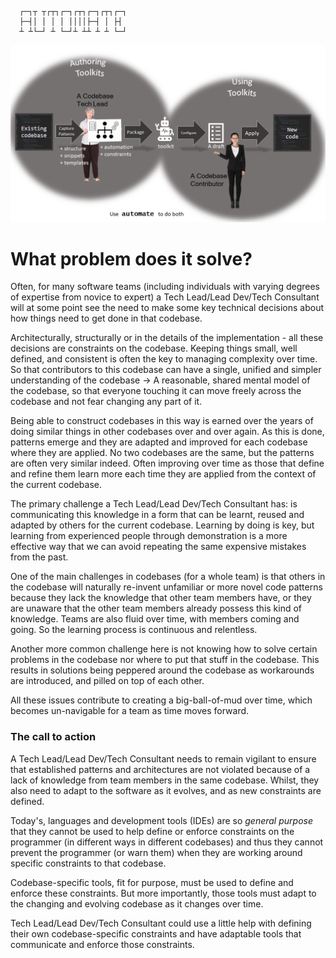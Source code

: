       ┌─┐┬ ┬┌┬┐┌─┐┌┬┐┌─┐┌┬┐┌─┐
      ├─┤│ │ │ │ ││││├─┤ │ ├┤ 
      ┴ ┴└─┘ ┴ └─┘┴ ┴┴ ┴ ┴ └─┘

![Concept](https://github.com/jezzsantos/automate/raw/main/docs/Images/Concept.png)

# What problem does it solve?

Often, for many software teams (including individuals with varying degrees of expertise from novice to expert) a Tech Lead/Lead Dev/Tech Consultant will at some point see the need to make some key technical decisions about how things need to get done in that codebase.

Architecturally, structurally or in the details of the implementation - all these decisions are constraints on the codebase. Keeping things small, well defined, and consistent is often the key to managing complexity over time. So that contributors to this codebase can have a single, unified and simpler understanding of the codebase -> A reasonable, shared mental model of the codebase, so that everyone touching it can move freely across the codebase and not fear changing any part of it.

Being able to construct codebases in this way is earned over the years of doing similar things in other codebases over and over again. As this is done, patterns emerge and they are adapted and improved for each codebase where they are applied. No two codebases are the same, but the patterns are often very similar indeed. Often improving over time as those that define and refine them learn more each time they are applied from the context of the current codebase.

The primary challenge a Tech Lead/Lead Dev/Tech Consultant has: is communicating this knowledge in a form that can be learnt, reused and adapted by others for the current codebase. Learning by doing is key, but learning from experienced people through demonstration is a more effective way that we can avoid repeating the same expensive mistakes from the past.

One of the main challenges in codebases (for a whole team) is that others in the codebase will naturally re-invent unfamiliar or more novel code patterns because they lack the knowledge that other team members have, or they are unaware that the other team members already possess this kind of knowledge. Teams are also fluid over time, with members coming and going. So the learning process is continuous and relentless.

Another more common challenge here is not knowing how to solve certain problems in the codebase nor where to put that stuff in the codebase. This results in solutions being peppered around the codebase as workarounds are introduced, and pilled on top of each other.

All these issues contribute to creating a big-ball-of-mud over time, which becomes un-navigable for a team as time moves forward.

### The call to action

A Tech Lead/Lead Dev/Tech Consultant needs to remain vigilant to ensure that established patterns and architectures are not violated because of a lack of knowledge from team members in the same codebase. Whilst, they also need to adapt to the software as it evolves, and as new constraints are defined.

Today's, languages and development tools (IDEs) are so *general purpose* that they cannot be used to help define or enforce constraints on the programmer (in different ways in different codebases) and thus they cannot prevent the programmer (or warn them) when they are working around specific constraints to that codebase.

Codebase-specific tools, fit for purpose, must be used to define and enforce these constraints. But more importantly, those tools must adapt to the changing and evolving codebase as it changes over time.

Tech Lead/Lead Dev/Tech Consultant could use a little help with defining their own codebase-specific constraints and have adaptable tools that communicate and enforce those constraints.